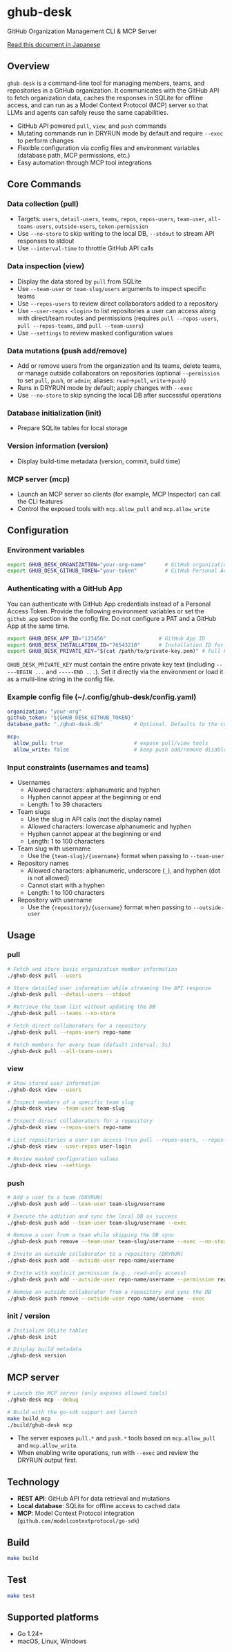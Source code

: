 # ghub-desk

GitHub Organization Management CLI & MCP Server

[Read this document in Japanese](README.ja.md)

## Overview

`ghub-desk` is a command-line tool for managing members, teams, and repositories in a GitHub organization. It communicates with the GitHub API to fetch organization data, caches the responses in SQLite for offline access, and can run as a Model Context Protocol (MCP) server so that LLMs and agents can safely reuse the same capabilities.

- GitHub API powered `pull`, `view`, and `push` commands
- Mutating commands run in DRYRUN mode by default and require `--exec` to perform changes
- Flexible configuration via config files and environment variables (database path, MCP permissions, etc.)
- Easy automation through MCP tool integrations

## Core Commands

### Data collection (pull)
- Targets: `users`, `detail-users`, `teams`, `repos`, `repos-users`, `team-user`, `all-teams-users`, `outside-users`, `token-permission`
- Use `--no-store` to skip writing to the local DB, `--stdout` to stream API responses to stdout
- Use `--interval-time` to throttle GitHub API calls

### Data inspection (view)
- Display the data stored by `pull` from SQLite
- Use `--team-user` or `team-slug/users` arguments to inspect specific teams
- Use `--repos-users` to review direct collaborators added to a repository
- Use `--user-repos <login>` to list repositories a user can access along with direct/team routes and permissions (requires `pull --repos-users`, `pull --repos-teams`, and `pull --team-users`)
- Use `--settings` to review masked configuration values

### Data mutations (push add/remove)
- Add or remove users from the organization and its teams, delete teams, or manage outside collaborators on repositories (optional `--permission` to set `pull`, `push`, or `admin`; aliases: `read`→`pull`, `write`→`push`)
- Runs in DRYRUN mode by default; apply changes with `--exec`
- Use `--no-store` to skip syncing the local DB after successful operations

### Database initialization (init)
- Prepare SQLite tables for local storage

### Version information (version)
- Display build-time metadata (version, commit, build time)

### MCP server (mcp)
- Launch an MCP server so clients (for example, MCP Inspector) can call the CLI features
- Control the exposed tools with `mcp.allow_pull` and `mcp.allow_write`

## Configuration

### Environment variables

```bash
export GHUB_DESK_ORGANIZATION="your-org-name"      # GitHub organization name
export GHUB_DESK_GITHUB_TOKEN="your-token"         # GitHub Personal Access Token (PAT)
```

### Authenticating with a GitHub App

You can authenticate with GitHub App credentials instead of a Personal Access Token. Provide the following environment variables or set the `github_app` section in the config file. Do not configure a PAT and a GitHub App at the same time.

```bash
export GHUB_DESK_APP_ID="123456"                 # GitHub App ID
export GHUB_DESK_INSTALLATION_ID="76543210"      # Installation ID for the target org
export GHUB_DESK_PRIVATE_KEY="$(cat /path/to/private-key.pem)" # Full PEM string
```

`GHUB_DESK_PRIVATE_KEY` must contain the entire private key text (including `-----BEGIN ...` and `-----END ...`). Set it directly via the environment or load it as a multi-line string in the config file.

### Example config file (~/.config/ghub-desk/config.yaml)

```yaml
organization: "your-org"
github_token: "${GHUB_DESK_GITHUB_TOKEN}"
database_path: "./ghub-desk.db"          # Optional. Defaults to the current directory.

mcp:
  allow_pull: true                       # expose pull/view tools
  allow_write: false                     # keep push add/remove disabled by default
```

### Input constraints (usernames and teams)

- Usernames
  - Allowed characters: alphanumeric and hyphen
  - Hyphen cannot appear at the beginning or end
  - Length: 1 to 39 characters
- Team slugs
  - Use the slug in API calls (not the display name)
  - Allowed characters: lowercase alphanumeric and hyphen
  - Hyphen cannot appear at the beginning or end
  - Length: 1 to 100 characters
- Team slug with username
  - Use the `{team-slug}/{username}` format when passing to `--team-user`
- Repository names
  - Allowed characters: alphanumeric, underscore (`_`), and hyphen (dot is not allowed)
  - Cannot start with a hyphen
  - Length: 1 to 100 characters
- Repository with username
  - Use the `{repository}/{username}` format when passing to `--outside-user`

## Usage

### pull

```bash
# Fetch and store basic organization member information
./ghub-desk pull --users

# Store detailed user information while streaming the API response
./ghub-desk pull --detail-users --stdout

# Retrieve the team list without updating the DB
./ghub-desk pull --teams --no-store

# Fetch direct collaborators for a repository
./ghub-desk pull --repos-users repo-name

# Fetch members for every team (default interval: 3s)
./ghub-desk pull --all-teams-users
```

### view

```bash
# Show stored user information
./ghub-desk view --users

# Inspect members of a specific team slug
./ghub-desk view --team-user team-slug

# Inspect direct collaborators for a repository
./ghub-desk view --repos-users repo-name

# List repositories a user can access (run pull --repos-users, --repos-teams, and --team-users beforehand)
./ghub-desk view --user-repos user-login

# Review masked configuration values
./ghub-desk view --settings
```

### push

```bash
# Add a user to a team (DRYRUN)
./ghub-desk push add --team-user team-slug/username

# Execute the addition and sync the local DB on success
./ghub-desk push add --team-user team-slug/username --exec

# Remove a user from a team while skipping the DB sync
./ghub-desk push remove --team-user team-slug/username --exec --no-store

# Invite an outside collaborator to a repository (DRYRUN)
./ghub-desk push add --outside-user repo-name/username

# Invite with explicit permission (e.g., read-only access)
./ghub-desk push add --outside-user repo-name/username --permission read

# Remove an outside collaborator from a repository and sync the DB
./ghub-desk push remove --outside-user repo-name/username --exec
```

### init / version

```bash
# Initialize SQLite tables
./ghub-desk init

# Display build metadata
./ghub-desk version
```

## MCP server

```bash
# Launch the MCP server (only exposes allowed tools)
./ghub-desk mcp --debug

# Build with the go-sdk support and launch
make build_mcp
./build/ghub-desk mcp
```

- The server exposes `pull.*` and `push.*` tools based on `mcp.allow_pull` and `mcp.allow_write`.
- When enabling write operations, run with `--exec` and review the DRYRUN output first.

## Technology

- **REST API**: GitHub API for data retrieval and mutations
- **Local database**: SQLite for offline access to cached data
- **MCP**: Model Context Protocol integration (`github.com/modelcontextprotocol/go-sdk`)

## Build

```bash
make build
```

## Test

```bash
make test
```

## Supported platforms

- Go 1.24+
- macOS, Linux, Windows
